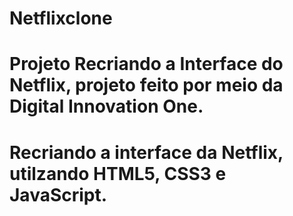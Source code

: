 # Netflixclone

# Projeto Recriando a Interface do Netflix, projeto feito por meio da Digital Innovation One.

# Recriando a interface da Netflix, utilzando HTML5, CSS3 e JavaScript.